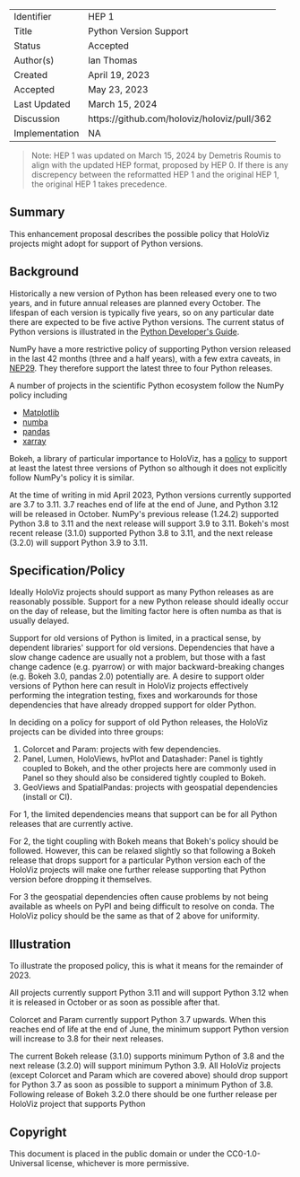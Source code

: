<table>
<tr><td> Identifier </td><td> HEP 1 </td></tr>
<tr><td> Title </td><td> Python Version Support </td></tr>
<tr><td> Status </td><td> Accepted </td></tr>
<tr><td> Author(s) </td><td> Ian Thomas </td></tr>
<tr><td> Created </td><td> April 19, 2023</td></tr>
<tr><td> Accepted </td><td> May 23, 2023</td></tr>
<tr><td> Last Updated </td><td> March 15, 2024</td></tr>
<tr><td> Discussion </td><td> https://github.com/holoviz/holoviz/pull/362 </td></tr>
<tr><td> Implementation </td><td> NA </td></tr>
</table>


> Note: HEP 1 was updated on March 15, 2024 by Demetris Roumis to align with the updated HEP format, proposed by HEP 0. If there is any discrepency between the reformatted HEP 1 and the original HEP 1, the original HEP 1 takes precedence.


## Summary

This enhancement proposal describes the possible policy that HoloViz projects
might adopt for support of Python versions.

## Background

Historically a new version of Python has been released every one to two years,
and in future annual releases are planned every October. The lifespan of each
version is typically five years, so on any particular date there are expected
to be five active Python versions. The current status of Python versions is
illustrated in the
[Python Developer's Guide](https://devguide.python.org/versions).

NumPy have a more restrictive policy of supporting Python version released in
the last 42 months (three and a half years), with a few extra caveats, in
[NEP29](https://numpy.org/neps/nep-0029-deprecation_policy.html). They
therefore support the latest three to four Python releases.

A number of projects in the scientific Python ecosystem follow the NumPy policy
including

- [Matplotlib](https://matplotlib.org/stable/devel/min_dep_policy.html)
- [numba](https://numba.readthedocs.io/en/stable/release-notes.html#version-0-47-0-jan-2-2020)
- [pandas](https://pandas.pydata.org/pandas-docs/stable/development/policies.html)
- [xarray](https://xarray.pydata.org/en/v2023.04.0/getting-started-guide/installing.html#minimum-dependency-versions)

Bokeh, a library of particular importance to HoloViz, has a
[policy](https://github.com/bokeh/bokeh/wiki/BEP-9:-Downstream-Version-Support)
to support at least the latest three versions of Python so although it does not
explicitly follow NumPy's policy it is similar.

At the time of writing in mid April 2023, Python versions currently supported
are 3.7 to 3.11. 3.7 reaches end of life at the end of June, and Python 3.12
will be released in October. NumPy's previous release (1.24.2) supported Python
3.8 to 3.11 and the next release will support 3.9 to 3.11. Bokeh's most recent
release (3.1.0) supported Python 3.8 to 3.11, and the next release (3.2.0) will
support Python 3.9 to 3.11.

## Specification/Policy


Ideally HoloViz projects should support as many Python releases as are
reasonably possible. Support for a new Python release should ideally occur on
the day of release, but the limiting factor here is often numba as that is
usually delayed.

Support for old versions of Python is limited, in a practical sense, by
dependent libraries' support for old versions. Dependencies that have a slow
change cadence are usually not a problem, but those with a fast change cadence
(e.g. pyarrow) or with major backward-breaking changes (e.g. Bokeh 3.0, pandas
2.0) potentially are. A desire to support older versions of Python here can
result in HoloViz projects effectively performing the integration testing,
fixes and workarounds for those dependencies that have already dropped support
for older Python.

In deciding on a policy for support of old Python releases, the HoloViz
projects can be divided into three groups:

1. Colorcet and Param: projects with few dependencies.
2. Panel, Lumen, HoloViews, hvPlot and Datashader: Panel is tightly coupled to
Bokeh, and the other projects here are commonly used in Panel so they should
also be considered tightly coupled to Bokeh.
3. GeoViews and SpatialPandas: projects with geospatial dependencies (install
or CI).

For 1, the limited dependencies means that support can be for all Python
releases that are currently active.

For 2, the tight coupling with Bokeh means that Bokeh's policy should be
followed. However, this can be relaxed slightly so that following a Bokeh
release that drops support for a particular Python version each of the HoloViz
projects will make one further release supporting that Python version before
dropping it themselves.

For 3 the geospatial dependencies often cause problems by not being available
as wheels on PyPI and being difficult to resolve on conda. The HoloViz policy
should be the same as that of 2 above for uniformity.

## Illustration 

To illustrate the proposed policy, this is what it means for the remainder of
2023.

All projects currently support Python 3.11 and will support Python 3.12 when it
is released in October or as soon as possible after that.

Colorcet and Param currently support Python 3.7 upwards. When this reaches end
of life at the end of June, the minimum support Python version will increase to
3.8 for their next releases.

The current Bokeh release (3.1.0) supports minimum Python of 3.8 and the next
release (3.2.0) will support minimum Python 3.9. All HoloViz projects (except
Colorcet and Param which are covered above) should
drop support for Python 3.7 as soon as possible to support a minimum Python of
3.8. Following release of Bokeh 3.2.0 there should be one further release per
HoloViz project that supports Python

## Copyright
This document is placed in the public domain or under the CC0-1.0-Universal license, whichever is more permissive.